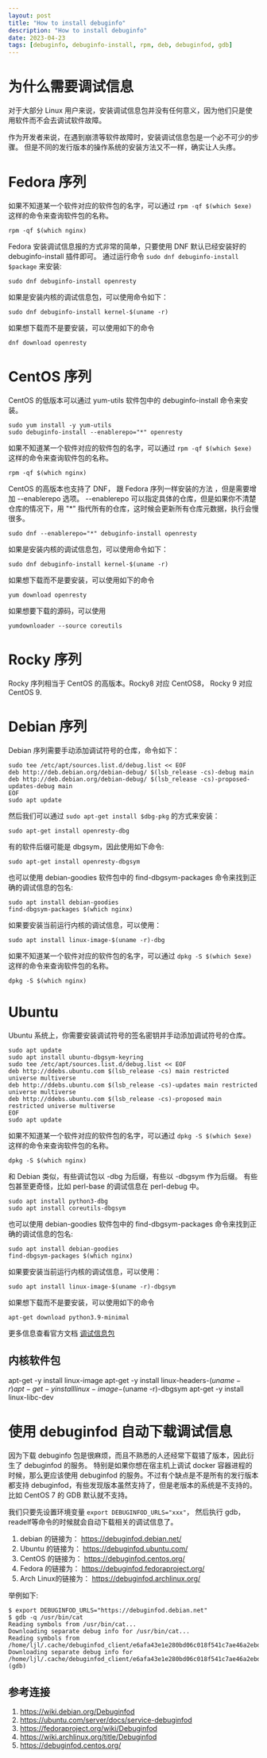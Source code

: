 ```yaml
---
layout: post
title: "How to install debuginfo"
description: "How to install debuginfo"
date: 2023-04-23
tags: [debuginfo, debuginfo-install, rpm, deb, debuginfod, gdb]
---
```


# 为什么需要调试信息

对于大部分 Linux 用户来说，安装调试信息包并没有任何意义，因为他们只是使用软件而不会去调试软件故障。

作为开发者来说，在遇到崩溃等软件故障时，安装调试信息包是一个必不可少的步骤。
但是不同的发行版本的操作系统的安装方法又不一样，确实让人头疼。

# Fedora 序列

如果不知道某一个软件对应的软件包的名字，可以通过 `rpm -qf $(which $exe)` 这样的命令来查询软件包的名称。

```shell
rpm -qf $(which nginx)
```

Fedora 安装调试信息报的方式非常的简单，只要使用 DNF 默认已经安装好的 debuginfo-install 插件即可。 
通过运行命令 `sudo dnf debuginfo-install $package` 来安装:

```shell
sudo dnf debuginfo-install openresty
```

如果是安装内核的调试信息包，可以使用命令如下：

```shell
sudo dnf debuginfo-install kernel-$(uname -r)
```

如果想下载而不是要安装，可以使用如下的命令

```shell
dnf download openresty
```

# CentOS 序列

CentOS 的低版本可以通过 yum-utils 软件包中的 debuginfo-install 命令来安装。

```shell
sudo yum install -y yum-utils
sudo debuginfo-install --enablerepo="*" openresty
```

如果不知道某一个软件对应的软件包的名字，可以通过 `rpm -qf $(which $exe)` 这样的命令来查询软件包的名称。

```shell
rpm -qf $(which nginx)
```

CentOS 的高版本也支持了 DNF， 跟 Fedora 序列一样安装的方法 ，但是需要增加 --enablerepo 选项。 --enablerepo 可以指定具体的仓库，但是如果你不清楚仓库的情况下，用 "*" 指代所有的仓库，这时候会更新所有仓库元数据，执行会慢很多。

```shell
sudo dnf --enablerepo="*" debuginfo-install openresty
```

如果是安装内核的调试信息包，可以使用命令如下：

```shell
sudo dnf debuginfo-install kernel-$(uname -r)
```

如果想下载而不是要安装，可以使用如下的命令

```shell
yum download openresty
```

如果想要下载的源码，可以使用

```shell
yumdownloader --source coreutils
```

# Rocky 序列

Rocky 序列相当于 CentOS 的高版本。Rocky8 对应 CentOS8， Rocky 9 对应 CentOS 9.

# Debian 序列

Debian 序列需要手动添加调试符号的仓库，命令如下：

```shell
sudo tee /etc/apt/sources.list.d/debug.list << EOF
deb http://deb.debian.org/debian-debug/ $(lsb_release -cs)-debug main
deb http://deb.debian.org/debian-debug/ $(lsb_release -cs)-proposed-updates-debug main
EOF
sudo apt update
```

然后我们可以通过 `sudo apt-get install $dbg-pkg` 的方式来安装：

```shell
sudo apt-get install openresty-dbg
```

有的软件后缀可能是 dbgsym，因此使用如下命令:

```shell
sudo apt-get install openresty-dbgsym
```

也可以使用 debian-goodies 软件包中的 find-dbgsym-packages 命令来找到正确的调试信息的包名:

```shell
sudo apt install debian-goodies
find-dbgsym-packages $(which nginx)
```

如果要安装当前运行内核的调试信息，可以使用：

```shell
sudo apt install linux-image-$(uname -r)-dbg
```

如果不知道某一个软件对应的软件包的名字，可以通过 `dpkg -S $(which $exe)` 这样的命令来查询软件包的名称。

```shell
dpkg -S $(which nginx)
```

# Ubuntu

Ubuntu 系统上，你需要安装调试符号的签名密钥并手动添加调试符号的仓库。

```shell
sudo apt update
sudo apt install ubuntu-dbgsym-keyring
sudo tee /etc/apt/sources.list.d/debug.list << EOF
deb http://ddebs.ubuntu.com $(lsb_release -cs) main restricted universe multiverse
deb http://ddebs.ubuntu.com $(lsb_release -cs)-updates main restricted universe multiverse
deb http://ddebs.ubuntu.com $(lsb_release -cs)-proposed main restricted universe multiverse
EOF
sudo apt update
```

如果不知道某一个软件对应的软件包的名字，可以通过 `dpkg -S $(which $exe)` 这样的命令来查询软件包的名称。

```shell
dpkg -S $(which nginx)
```

和 Debian 类似，有些调试包以 -dbg 为后缀，有些以 -dbgsym 作为后缀。
有些包甚至更奇怪，比如 perl-base 的调试信息在 perl-debug 中。

```shell
sudo apt install python3-dbg
sudo apt install coreutils-dbgsym
```

也可以使用 debian-goodies 软件包中的 find-dbgsym-packages 命令来找到正确的调试信息的包名:

```shell
sudo apt install debian-goodies
find-dbgsym-packages $(which nginx)
```

如果要安装当前运行内核的调试信息，可以使用：

```shell
sudo apt install linux-image-$(uname -r)-dbgsym
```

如果想下载而不是要安装，可以使用如下的命令

```shell
apt-get download python3.9-minimal
```

更多信息查看官方文档 [调试信息包](https://wiki.ubuntu.com/Debug%20Symbol%20Packages)

## 内核软件包

apt-get -y install linux-image
apt-get -y install linux-headers-$(uname -r)
apt-get -y install linux-image-$(uname -r)-dbgsym
apt-get -y install linux-libc-dev

# 使用 debuginfod 自动下载调试信息

因为下载 debuginfo 包是很麻烦，而且不熟悉的人还经常下载错了版本，因此衍生了 debuginfod 的服务。
特别是如果你想在宿主机上调试 docker 容器进程的时候，那么更应该使用 debuginfod 的服务。不过有个缺点是不是所有的发行版本都支持 debuginfod，有些发现版本虽然支持了，但是老版本的系统是不支持的。比如 CentOS 7 的 GDB 默认就不支持。

我们只要先设置环境变量 `export DEBUGINFOD_URLS="xxx"`， 然后执行 gdb，readelf等命令的时候就会自动下载相关的调试信息了。

1. debian 的链接为： https://debuginfod.debian.net/
1. Ubuntu 的链接为： https://debuginfod.ubuntu.com/
1. CentOS 的链接为： https://debuginfod.centos.org/
1. Fedora 的链接为： https://debuginfod.fedoraproject.org/
1. Arch Linux的链接为： https://debuginfod.archlinux.org/

举例如下:

```shell
$ export DEBUGINFOD_URLS="https://debuginfod.debian.net"
$ gdb -q /usr/bin/cat
Reading symbols from /usr/bin/cat...
Downloading separate debug info for /usr/bin/cat...
Reading symbols from /home/ljl/.cache/debuginfod_client/e6afa43e1e280bd06c018f541c7ae46a2ebda83c/debuginfo...
Downloading separate debug info for /home/ljl/.cache/debuginfod_client/e6afa43e1e280bd06c018f541c7ae46a2ebda83c/debuginfo...
(gdb)
```

## 参考连接

1. https://wiki.debian.org/Debuginfod
1. https://ubuntu.com/server/docs/service-debuginfod
1. https://fedoraproject.org/wiki/Debuginfod
1. https://wiki.archlinux.org/title/Debuginfod
1. https://debuginfod.centos.org/
